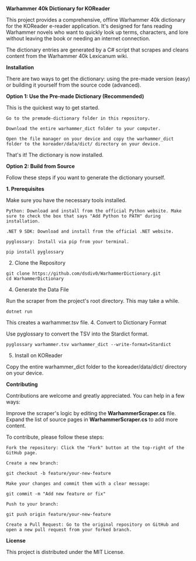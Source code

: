 **Warhammer 40k Dictionary for KOReader**

This project provides a comprehensive, offline Warhammer 40k dictionary for the KOReader e-reader application. It's designed for fans reading Warhammer novels who want to quickly look up terms, characters, and lore without leaving the book or needing an internet connection.

The dictionary entries are generated by a C# script that scrapes and cleans content from the Warhammer 40k Lexicanum wiki.

**Installation**

There are two ways to get the dictionary: using the pre-made version (easy) or building it yourself from the source code (advanced).

**Option 1: Use the Pre-made Dictionary (Recommended)**

This is the quickest way to get started.

    Go to the premade-dictionary folder in this repository.

    Download the entire warhammer_dict folder to your computer.

    Open the file manager on your device and copy the warhammer_dict folder to the koreader/data/dict/ directory on your device.

That's it! The dictionary is now installed.

**Option 2: Build from Source**

Follow these steps if you want to generate the dictionary yourself.

**1. Prerequisites**

Make sure you have the necessary tools installed.

    Python: Download and install from the official Python website. Make sure to check the box that says "Add Python to PATH" during installation.

    .NET 9 SDK: Download and install from the official .NET website.

    pyglossary: Install via pip from your terminal.

    pip install pyglossary

2. Clone the Repository
```
git clone https://github.com/dsdiv0/WarhammerDictionary.git
cd WarhammerDictionary
```
4. Generate the Data File

Run the scraper from the project's root directory. This may take a while.
```
dotnet run
```
This creates a warhammer.tsv file.
4. Convert to Dictionary Format

Use pyglossary to convert the TSV into the Stardict format.
```
pyglossary warhammer.tsv warhammer_dict --write-format=Stardict
```
5. Install on KOReader

Copy the entire warhammer_dict folder to the koreader/data/dict/ directory on your device.

**Contributing**

Contributions are welcome and greatly appreciated. You can help in a few ways:

   Improve the scraper's logic by editing the **WarhammerScraper.cs** file.
   Expand the list of source pages in **WarhammerScraper.cs** to add more content.

To contribute, please follow these steps:

    Fork the repository: Click the "Fork" button at the top-right of the GitHub page.

    Create a new branch:

    git checkout -b feature/your-new-feature

    Make your changes and commit them with a clear message:

    git commit -m "Add new feature or fix"

    Push to your branch:

    git push origin feature/your-new-feature

    Create a Pull Request: Go to the original repository on GitHub and open a new pull request from your forked branch.
    
**License**

This project is distributed under the MIT License.
